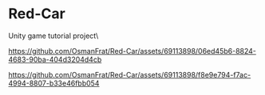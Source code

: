 # Red-Car
Unity game tutorial project\

https://github.com/OsmanFrat/Red-Car/assets/69113898/06ed45b6-8824-4683-90ba-404d3204d4cb


https://github.com/OsmanFrat/Red-Car/assets/69113898/f8e9e794-f7ac-4994-8807-b33e46fbb054

